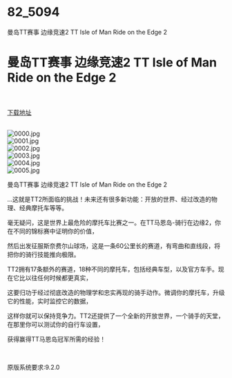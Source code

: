 # 82_5094
曼岛TT赛事 边缘竞速2 TT Isle of Man Ride on the Edge 2
# 曼岛TT赛事 边缘竞速2 TT Isle of Man Ride on the Edge 2
 <br/></br>
[下载地址](https://www.switch520.cc/article/5094 "下载地址")
<br/></br>

<p><img title="0000.jpg" src="https://www.switch520.cc/muke_img/2022_04_12_93b3c4be42ac3.jpg" alt="0000.jpg"><br>
<img title="0001.jpg" src="https://www.switch520.cc/muke_img/2022_04_12_dd4dc79eff0b2.jpg" alt="0001.jpg"><br>
<img title="0002.jpg" src="https://www.switch520.cc/muke_img/2022_04_12_5f645ad3d1640.jpg" alt="0002.jpg"><br>
<img title="0003.jpg" src="https://www.switch520.cc/muke_img/2022_04_12_d99fc173d6a16.jpg" alt="0003.jpg"><br>
<img title="0004.jpg" src="https://www.switch520.cc/muke_img/2022_04_12_ffabefe33f8a9.jpg" alt="0004.jpg"><br>
<img title="0005.jpg" src="https://www.switch520.cc/muke_img/2022_04_12_fc1062e9205cc.jpg" alt="0005.jpg"></p>
<p>曼岛TT赛事 边缘竞速2 TT Isle of Man Ride on the Edge 2</p>
<p>…这就是TT2所面临的挑战！未来还有很多新功能：开放的世界、经过改造的物理、经典摩托车等等。</p>
<p>毫无疑问，这是世界上最危险的摩托车比赛之一。在TT马恩岛-骑行在边缘2，你在不同的锦标赛中证明你的价值，</p>
<p>然后出发征服斯奈费尔山球场，这是一条60公里长的赛道，有弯曲和直线段，将把你的骑行技能推向极限。</p>
<p>TT2拥有17条额外的赛道，18种不同的摩托车，包括经典车型，以及官方车手。现在它比以往任何时候都更真实，</p>
<p>这要归功于经过彻底改造的物理学和忠实再现的骑手动作。微调你的摩托车，升级它的性能，实时监控它的数据，</p>
<p>这样你就可以保持竞争力。TT2还提供了一个全新的开放世界，一个骑手的天堂，在那里你可以测试你的自行车设置，</p>
<p>获得赢得TT马恩岛冠军所需的经验！</p>
<p>&nbsp;</p>
<p>原版系统要求:9.2.0</p>



